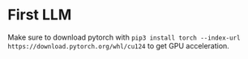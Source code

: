 # First LLM

Make sure to download pytorch with `pip3 install torch --index-url https://download.pytorch.org/whl/cu124` to get GPU acceleration.